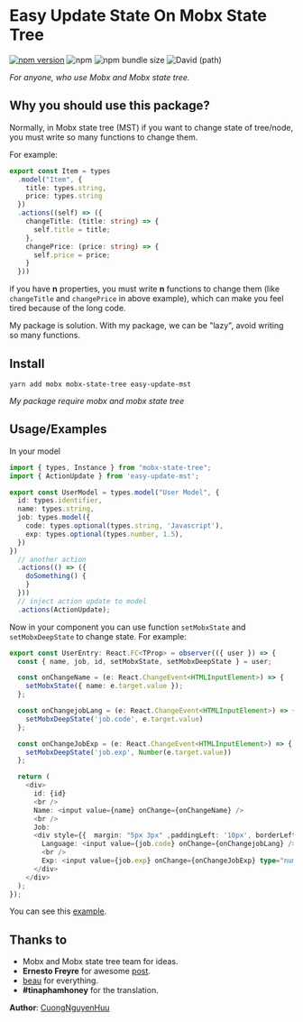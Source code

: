 # Easy Update State On Mobx State Tree

[![npm version](https://badge.fury.io/js/easy-update-mst.svg)](https://badge.fury.io/js/easy-update-mst)
![npm](https://img.shields.io/npm/dw/easy-update-mst?style=flat-square)
![npm bundle size](https://img.shields.io/bundlephobia/min/easy-update-mst?style=flat-square)
![David (path)](https://img.shields.io/david/nhcuongng/easy-update-mst?style=flat-square)

*For anyone, who use Mobx and Mobx state tree.*

## Why you should use this package?

Normally, in Mobx state tree (MST) if you want to change state of tree/node, you must write so many functions to change them.

For example:

```ts
export const Item = types
  .model("Item", {
    title: types.string,
    price: types.string
  })
  .actions((self) => ({
    changeTitle: (title: string) => {
      self.title = title;
    },
    changePrice: (price: string) => {
      self.price = price;
    }
  }))
```

if you have **n** properties, you must write **n** functions to change them (like ```changeTitle``` and ```changePrice``` in above example), which can make you feel tired because of the long code.

My package is solution. With my package, we can be "lazy", avoid writing so many functions.

## Install

```yarn add mobx mobx-state-tree easy-update-mst```

*My package require mobx and mobx state tree*

## Usage/Examples

In your model

```ts
import { types, Instance } from "mobx-state-tree";
import { ActionUpdate } from 'easy-update-mst';

export const UserModel = types.model("User Model", {
  id: types.identifier,
  name: types.string,
  job: types.model({
    code: types.optional(types.string, 'Javascript'),
    exp: types.optional(types.number, 1.5),
  })
})
  // another action
  .actions(() => ({
    doSomething() {
    }
  }))
  // inject action update to model
  .actions(ActionUpdate);
```

Now in your component you can use function ```setMobxState``` and ```setMobxDeepState``` to change state.
For example:

```ts
export const UserEntry: React.FC<TProp> = observer(({ user }) => {
  const { name, job, id, setMobxState, setMobxDeepState } = user;

  const onChangeName = (e: React.ChangeEvent<HTMLInputElement>) => {
    setMobxState({ name: e.target.value });
  };

  const onChangejobLang = (e: React.ChangeEvent<HTMLInputElement>) => {
    setMobxDeepState('job.code', e.target.value)
  };

  const onChangeJobExp = (e: React.ChangeEvent<HTMLInputElement>) => {
    setMobxDeepState('job.exp', Number(e.target.value))
  };

  return (
    <div>
      id: {id}
      <br />
      Name: <input value={name} onChange={onChangeName} />
      <br />
      Job:
      <div style={{  margin: "5px 3px" ,paddingLeft: '10px', borderLeft: '2px solid #ccc' }}>
        Language: <input value={job.code} onChange={onChangejobLang} />
        <br />
        Exp: <input value={job.exp} onChange={onChangeJobExp} type="number" />
      </div>
    </div>
  );
});
```

You can see this [example](https://github.com/nhcuongng/easy-update-mst/tree/master/example).

## Thanks to

- Mobx and Mobx state tree team for ideas.
- **Ernesto Freyre** for awesome [post](https://levelup.gitconnected.com/create-a-npm-module-with-typescript-c99bd0686f69).
- [beau](http://beau.vn/) for everything.
- **#tinaphamhoney** for the translation.

**Author**: [CuongNguyenHuu](https://www.facebook.com/cuong.nguyenhuu.1441/)
